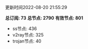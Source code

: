 更新时间2022-08-20 21:55:29

**总订阅: 73**
**总节点: 2790**
**有效节点: 801**
- ss节点: 436
- v2ray节点: 325
- trojan节点: 40
